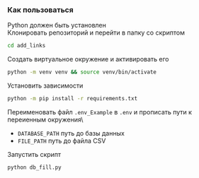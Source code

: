 ### Как пользоваться

Python должен быть установлен\
Клонировать репозиторий и перейти в папку со скриптом
```bash
cd add_links
```

Создать виртуальное окружение и активировать его

```bash
python -m venv venv && source venv/bin/activate
```
Установить зависимости
```bash
python -m pip install -r requirements.txt
```

Переименовать файл  `.env_Example` в `.env` и прописать пути к переиенным окружения\
- `DATABASE_PATH` путь до базы данных
- `FILE_PATH` путь до файла CSV

Запустить скрипт
```bash
python db_fill.py
```
